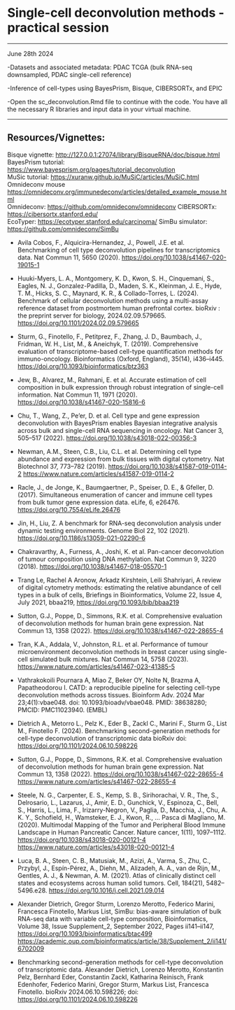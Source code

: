 # **Single-cell deconvolution methods - practical session**  

***

June 28th 2024  

-Datasets and associated metadata: PDAC TCGA (bulk RNA-seq downsampled, PDAC single-cell reference)

-Inference of cell-types using BayesPrism, Bisque, CIBERSORTx, and EPIC 

-Open the sc_deconvolution.Rmd file to continue with the code. You have all the necessary R libraries and input data in your virtual machine.

***

## Resources/Vignettes:  

Bisque vignette: http://127.0.0.1:27074/library/BisqueRNA/doc/bisque.html  
BayesPrism tutorial: https://www.bayesprism.org/pages/tutorial_deconvolution  
MuSic tutorial: https://xuranw.github.io/MuSiC/articles/MuSiC.html  
Omnideconv mouse https://omnideconv.org/immunedeconv/articles/detailed_example_mouse.html  
Omnideconv: https://github.com/omnideconv/omnideconv
CIBERSORTx: https://cibersortx.stanford.edu/  
EcoTyper: https://ecotyper.stanford.edu/carcinoma/
SimBu simulator: https://github.com/omnideconv/SimBu



+ Avila Cobos, F., Alquicira-Hernandez, J., Powell, J.E. et al. Benchmarking of cell type deconvolution pipelines for transcriptomics data. Nat Commun 11, 5650 (2020). https://doi.org/10.1038/s41467-020-19015-1  

+ Huuki-Myers, L. A., Montgomery, K. D., Kwon, S. H., Cinquemani, S., Eagles, N. J., Gonzalez-Padilla, D., Maden, S. K., Kleinman, J. E., Hyde, T. M., Hicks, S. C., Maynard, K. R., & Collado-Torres, L. (2024). Benchmark of cellular deconvolution methods using a multi-assay reference dataset from postmortem human prefrontal cortex. bioRxiv : the preprint server for biology, 2024.02.09.579665. https://doi.org/10.1101/2024.02.09.579665

+ Sturm, G., Finotello, F., Petitprez, F., Zhang, J. D., Baumbach, J., Fridman, W. H., List, M., & Aneichyk, T. (2019). Comprehensive evaluation of transcriptome-based cell-type quantification methods for immuno-oncology. Bioinformatics (Oxford, England), 35(14), i436–i445. https://doi.org/10.1093/bioinformatics/btz363  

+ Jew, B., Alvarez, M., Rahmani, E. et al. Accurate estimation of cell composition in bulk expression through robust integration of single-cell information. Nat Commun 11, 1971 (2020). https://doi.org/10.1038/s41467-020-15816-6  
  
+ Chu, T., Wang, Z., Pe’er, D. et al. Cell type and gene expression deconvolution with BayesPrism enables Bayesian integrative analysis across bulk and single-cell RNA sequencing in oncology. Nat Cancer 3, 505–517 (2022). https://doi.org/10.1038/s43018-022-00356-3  

+ Newman, A.M., Steen, C.B., Liu, C.L. et al. Determining cell type abundance and expression from bulk tissues with digital cytometry. Nat Biotechnol 37, 773–782 (2019). https://doi.org/10.1038/s41587-019-0114-2 https://www.nature.com/articles/s41587-019-0114-2  

+ Racle, J., de Jonge, K., Baumgaertner, P., Speiser, D. E., & Gfeller, D. (2017). Simultaneous enumeration of cancer and immune cell types from bulk tumor gene expression data. eLife, 6, e26476. https://doi.org/10.7554/eLife.26476  

+ Jin, H., Liu, Z. A benchmark for RNA-seq deconvolution analysis under dynamic testing environments. Genome Biol 22, 102 (2021). https://doi.org/10.1186/s13059-021-02290-6 

+ Chakravarthy, A., Furness, A., Joshi, K. et al. Pan-cancer deconvolution of tumour composition using DNA methylation. Nat Commun 9, 3220 (2018). https://doi.org/10.1038/s41467-018-05570-1 

+ Trang Le, Rachel A Aronow, Arkadz Kirshtein, Leili Shahriyari, A review of digital cytometry methods: estimating the relative abundance of cell types in a bulk of cells, Briefings in Bioinformatics, Volume 22, Issue 4, July 2021, bbaa219, https://doi.org/10.1093/bib/bbaa219 

+ Sutton, G.J., Poppe, D., Simmons, R.K. et al. Comprehensive evaluation of deconvolution methods for human brain gene expression. Nat Commun 13, 1358 (2022). https://doi.org/10.1038/s41467-022-28655-4 

+ Tran, K.A., Addala, V., Johnston, R.L. et al. Performance of tumour microenvironment deconvolution methods in breast cancer using single-cell simulated bulk mixtures. Nat Commun 14, 5758 (2023). https://www.nature.com/articles/s41467-023-41385-5 

+ Vathrakokoili Pournara A, Miao Z, Beker OY, Nolte N, Brazma A, Papatheodorou I. CATD: a reproducible pipeline for selecting cell-type deconvolution methods across tissues. Bioinform Adv. 2024 Mar 23;4(1):vbae048. doi: 10.1093/bioadv/vbae048. PMID: 38638280; PMCID: PMC11023940. (EMBL)

+ Dietrich A., Metorro L., Pelz K., Eder B., Zackl C., Marini F., Sturm G., List M., Finotello F. (2024).
Benchmarking second-generation methods for cell-type deconvolution of transcriptomic data
bioRxiv doi: https://doi.org/10.1101/2024.06.10.598226

+ Sutton, G.J., Poppe, D., Simmons, R.K. et al. Comprehensive evaluation of deconvolution methods for human brain gene expression. Nat Commun 13, 1358 (2022). https://doi.org/10.1038/s41467-022-28655-4 https://www.nature.com/articles/s41467-022-28655-4

+ Steele, N. G., Carpenter, E. S., Kemp, S. B., Sirihorachai, V. R., The, S., Delrosario, L., Lazarus, J., Amir, E. D., Gunchick, V., Espinoza, C., Bell, S., Harris, L., Lima, F., Irizarry-Negron, V., Paglia, D., Macchia, J., Chu, A. K. Y., Schofield, H., Wamsteker, E. J., Kwon, R., … Pasca di Magliano, M. (2020). Multimodal Mapping of the Tumor and Peripheral Blood Immune Landscape in Human Pancreatic Cancer. Nature cancer, 1(11), 1097–1112. https://doi.org/10.1038/s43018-020-00121-4
https://www.nature.com/articles/s43018-020-00121-4 

+ Luca, B. A., Steen, C. B., Matusiak, M., Azizi, A., Varma, S., Zhu, C., Przybyl, J., Espín-Pérez, A., Diehn, M., Alizadeh, A. A., van de Rijn, M., Gentles, A. J., & Newman, A. M. (2021). Atlas of clinically distinct cell states and ecosystems across human solid tumors. Cell, 184(21), 5482–5496.e28. https://doi.org/10.1016/j.cell.2021.09.014

+ Alexander Dietrich, Gregor Sturm, Lorenzo Merotto, Federico Marini, Francesca Finotello, Markus List, SimBu: bias-aware simulation of bulk RNA-seq data with variable cell-type composition, Bioinformatics, Volume 38, Issue Supplement_2, September 2022, Pages ii141–ii147, https://doi.org/10.1093/bioinformatics/btac499
https://academic.oup.com/bioinformatics/article/38/Supplement_2/ii141/6702009
 
+ Benchmarking second-generation methods for cell-type deconvolution of transcriptomic data. Alexander Dietrich, Lorenzo Merotto, Konstantin Pelz, Bernhard Eder, Constantin Zackl, Katharina Reinisch, Frank Edenhofer, Federico Marini, Gregor Sturm, Markus List, Francesca Finotello. bioRxiv 2024.06.10.598226; doi: https://doi.org/10.1101/2024.06.10.598226




